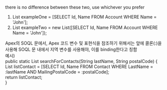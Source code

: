 there is no difference between these two, use whichever you prefer
1. List<Account> exampleOne = [SELECT Id, Name FROM Account WHERE Name = 'John'];
2. List<Account> exampleTwo = new List<Account>([SELECT Id, Name FROM Account WHERE Name = 'John']);

Apex의 SOQL 문에서, Apex 코드 변수 및 표현식을 참조하기 위해서는 앞에 콜론(:)을 사용해 SOQL 문 내에서 지역 변수를 사용해야, 이를 binding한다고 칭함 <br/>
예시) <br/>
public static List<Contact> searchForContacts(String lastName, String postalCode) { <br/>
    List<Contact> listContact = [SELECT Id, Name FROM Contact WHERE LastName = :lastName AND MailingPostalCode = :postalCode]; <br/>
    return listContact; <br/>
} <br/>
